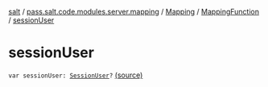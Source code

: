 [salt](../../../index.md) / [pass.salt.code.modules.server.mapping](../../index.md) / [Mapping](../index.md) / [MappingFunction](index.md) / [sessionUser](./session-user.md)

# sessionUser

`var sessionUser: `[`SessionUser`](../../../pass.salt.code.modules.server.security/-session-user/index.md)`?` [(source)](https://github.com/kurbaniec-tgm/salt/tree/master/code/modules/server/mapping/Mapping.kt#L35)